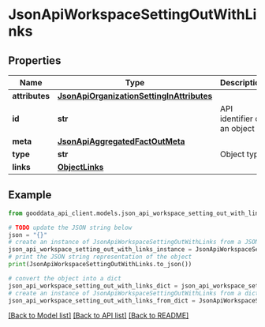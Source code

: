 # JsonApiWorkspaceSettingOutWithLinks


## Properties

Name | Type | Description | Notes
------------ | ------------- | ------------- | -------------
**attributes** | [**JsonApiOrganizationSettingInAttributes**](JsonApiOrganizationSettingInAttributes.md) |  | [optional] 
**id** | **str** | API identifier of an object | 
**meta** | [**JsonApiAggregatedFactOutMeta**](JsonApiAggregatedFactOutMeta.md) |  | [optional] 
**type** | **str** | Object type | 
**links** | [**ObjectLinks**](ObjectLinks.md) |  | [optional] 

## Example

```python
from gooddata_api_client.models.json_api_workspace_setting_out_with_links import JsonApiWorkspaceSettingOutWithLinks

# TODO update the JSON string below
json = "{}"
# create an instance of JsonApiWorkspaceSettingOutWithLinks from a JSON string
json_api_workspace_setting_out_with_links_instance = JsonApiWorkspaceSettingOutWithLinks.from_json(json)
# print the JSON string representation of the object
print(JsonApiWorkspaceSettingOutWithLinks.to_json())

# convert the object into a dict
json_api_workspace_setting_out_with_links_dict = json_api_workspace_setting_out_with_links_instance.to_dict()
# create an instance of JsonApiWorkspaceSettingOutWithLinks from a dict
json_api_workspace_setting_out_with_links_from_dict = JsonApiWorkspaceSettingOutWithLinks.from_dict(json_api_workspace_setting_out_with_links_dict)
```
[[Back to Model list]](../README.md#documentation-for-models) [[Back to API list]](../README.md#documentation-for-api-endpoints) [[Back to README]](../README.md)


